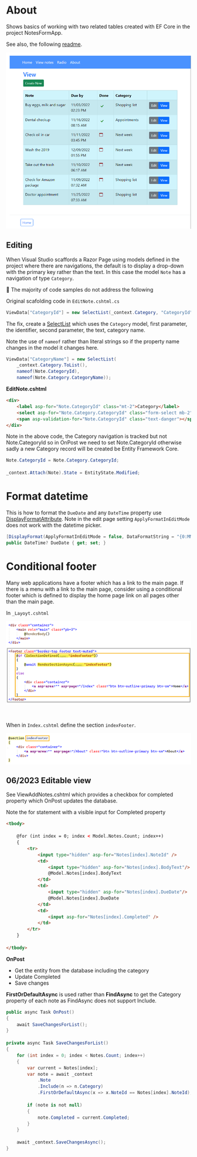 ﻿# About

Shows basics of working with two related tables created with EF Core in the project NotesFormApp.

See also, the following [readme](Article/readme.md).

![Front](Article/Assets/front.png)

## Editing 

When Visual Studio scaffords a Razor Page using models defined in the project where there are navigations, the default is to display a drop-down with the primary key rather than the text. In this case the model `Note` has a navigation of type `Category`. 

:small_orange_diamond: The majority of code samples do not address the following

Original scafolding code in `EditNote.cshtml.cs`

```csharp
ViewData["CategoryId"] = new SelectList(_context.Category, "CategoryId", "CategoryId");
```

The fix, create a [SelectList](https://learn.microsoft.com/en-us/dotnet/api/system.web.mvc.selectlist?view=aspnet-mvc-5.2) which uses the `Category` model, first parameter, the identifier, second parameter, the text, category name.

Note the use of `nameof` rather than literal strings so if the property name changes in the model it changes here.

```csharp
ViewData["CategoryName"] = new SelectList(
    _context.Category.ToList(), 
    nameof(Note.CategoryId), 
    nameof(Note.Category.CategoryName));
```

**EditNote.cshtml**

```html
<div>
    <label asp-for="Note.CategoryId" class="mt-2">Category</label>
    <select asp-for="Note.Category.CategoryId" class="form-select mb-2" asp-items="ViewBag.CategoryName"></select>
    <span asp-validation-for="Note.CategoryId" class="text-danger"></span>
</div>
```

Note in the above code, the Category navigation is tracked but not Note.CategoryId so in OnPost we need to set Note.CategoryId otherwise sadly a new Category record will be created be Entity Framework Core.

```csharp
Note.CategoryId = Note.Category.CategoryId;

_context.Attach(Note).State = EntityState.Modified;
```

# Format datetime

This is how to format the `DueDate` and any `DateTime` property use [DisplayFormatAttribute](https://learn.microsoft.com/en-us/dotnet/api/system.componentmodel.dataannotations.displayformatattribute?view=net-6.0). Note in the edit page setting `ApplyFormatInEditMode` does not work with the datetime picker.

```csharp
[DisplayFormat(ApplyFormatInEditMode = false, DataFormatString = "{0:MM/dd/yyyy}")]
public DateTime? DueDate { get; set; }
```

# Conditional footer

Many web applications have a footer which has a link to the main page. If there is a menu with a link to the main page, consider using a conditional footer which is defined to display the home page link on all pages other than the main page.

In `_Layoyt.cshtml`

![Footer1](Article/Assets/Footer1.png)

</br>

When in `Index.cshtml` define the section `indexFooter`.


![Footer2](Article/Assets/Footer2.png)

## 06/2023 Editable view

See ViewAddNotes.cshtml which provides a checkbox for completed property which OnPost updates the database.

Note the for statement with a visible input for Completed property

```html
<tbody>

    @for (int index = 0; index < Model.Notes.Count; index++)
    {
        <tr>
            <input type="hidden" asp-for="Notes[index].NoteId" />
            <td>
                <input type="hidden" asp-for="Notes[index].BodyText"/>
                @Model.Notes[index].BodyText
            </td>
            <td>
                <input type="hidden" asp-for="Notes[index].DueDate"/>
                @Model.Notes[index].DueDate
            </td>
            <td>
                <input asp-for="Notes[index].Completed" />
            </td>
        </tr>
    }

</tbody>
```

**OnPost**

- Get the entity from the database including the category
- Update Completed
- Save changes

**FirstOrDefaultAsync** is used rather than **FindAsync** to get the Category property of each note as FindAsync does not support Include.

```csharp
public async Task OnPost()
{
    await SaveChangesForList();
}

private async Task SaveChangesForList()
{
    for (int index = 0; index < Notes.Count; index++)
    {
        var current = Notes[index];
        var note = await _context
            .Note
            .Include(n => n.Category)
            .FirstOrDefaultAsync(x => x.NoteId == Notes[index].NoteId);

        if (note is not null)
        {
            note.Completed = current.Completed;
        }
    }

    await _context.SaveChangesAsync();
}
```




